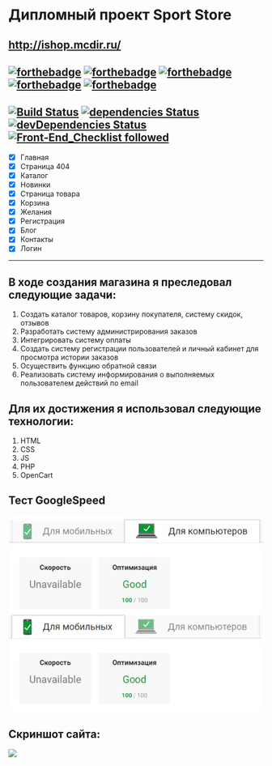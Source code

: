 # Дипломный проект Sport Store 
<a href="http://ishop.mcdir.ru/" target="_blank" rel="noreferrer">http://ishop.mcdir.ru/</a>
---
[![forthebadge](https://forthebadge.com/images/badges/validated-html5.svg)](https://forthebadge.com)
[![forthebadge](https://forthebadge.com/images/badges/uses-js.svg)](https://forthebadge.com)
[![forthebadge](https://forthebadge.com/images/badges/uses-html.svg)](https://forthebadge.com)
[![forthebadge](https://forthebadge.com/images/badges/uses-css.svg)](https://forthebadge.com)
[![forthebadge](https://forthebadge.com/images/badges/built-with-love.svg)](https://forthebadge.com)
---
 [![Build Status](https://travis-ci.org/webistomin/my-shop.svg?branch=master)](https://travis-ci.org/webistomin/my-shop) [![dependencies Status](https://david-dm.org/webistomin/my-shop/status.svg)](https://david-dm.org/webistomin/my-shop) [![devDependencies Status](https://david-dm.org/webistomin/my-shop/dev-status.svg)](https://david-dm.org/webistomin/my-shop?type=dev) [![Front‑End_Checklist followed](https://img.shields.io/badge/Front‑End_Checklist-followed-brightgreen.svg)](https://github.com/thedaviddias/Front-End-Checklist/) 
---
- [X] Главная
- [X] Страница 404
- [X] Каталог
- [X] Новинки
- [X] Страница товара
- [X] Корзина
- [X] Желания
- [X] Регистрация
- [X] Блог
- [X] Контакты
- [X] Логин
---

## В ходе создания магазина я преследовал следующие задачи:
1. Создать каталог товаров, корзину покупателя, систему скидок, отзывов
2. Разработать систему администрирования заказов
3. Интегрировать систему оплаты
4. Создать систему регистрации пользователей и личный кабинет для просмотра истории заказов
5. Осуществить функцию обратной связи
6. Реализовать систему информирования о выполняемых пользователем действий по email

## Для их достижения я использовал следующие технологии:
1. HTML
2. CSS
3. JS
4. PHP
5. OpenCart

## Тест GoogleSpeed
<img src="mockup/google.jpg">

## Скриншот сайта:
<img src="mockup/screen.png">
